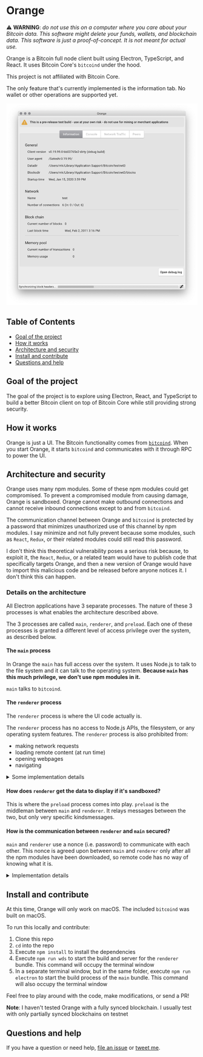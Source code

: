 # Orange

⚠️ **WARNING**: _do not use this on a computer where you care about your Bitcoin data. This software might delete your funds, wallets, and blockchain data. This software is just a proof-of-concept. It is not meant for actual use._

Orange is a Bitcoin full node client built using Electron, TypeScript, and React. It uses Bitcoin Core's `bitcoind` under the hood.

This project is not affiliated with Bitcoin Core.

The only feature that's currently implemented is the information tab. No wallet or other operations are supported yet.

[![See screenshots](./docs/orange-rpc-console.png)](./docs)

## Table of Contents

- [Goal of the project](#goal-of-the-project)
- [How it works](#how-it-works)
- [Architecture and security](#architecture-and-security)
- [Install and contribute](#install-and-contribute)
- [Questions and help](#questions-and-help)

## Goal of the project

The goal of the project is to explore using Electron, React, and TypeScript to build a better Bitcoin client on top of Bitcoin Core while still providing strong security.

## How it works

Orange is just a UI. The Bitcoin functionality comes from [`bitcoind`](https://en.bitcoin.it/wiki/Bitcoind). When you start Orange, it starts `bitcoind` and communicates with it through RPC to power the UI.

## Architecture and security

Orange uses many npm modules. Some of these npm modules could get compromised. To prevent a compromised module from causing damage, Orange is sandboxed. Orange cannot make outbound connections and cannot receive inbound connections except to and from `bitcoind`.

The communication channel between Orange and `bitcoind` is protected by a password that minimizes unauthorized use of this channel by npm modules. I say minimize and not fully prevent because some modules, such as `React`, `Redux`, or their related modules could still read this password.

I don't think this theoretical vulnerability poses a serious risk because, to exploit it, the `React`, `Redux`, or a related team would have to publish code that specifically targets Orange, and then a new version of Orange would have to import this malicious code and be released before anyone notices it. I don't think this can happen.

### Details on the architecture

All Electron applications have 3 separate processes. The nature of these 3 processes is what enables the architecture described above.

The 3 processes are called `main`, `renderer`, and `preload`. Each one of these processes is granted a different level of access privilege over the system, as described below.

#### The `main` process

In Orange the `main` has full access over the system. It uses Node.js to talk to the file system and it can talk to the operating system. **Because `main` has this much privilege, we don't use npm modules in it.**

`main` talks to `bitcoind`.

#### The `renderer` process

The `renderer` process is where the UI code actually is.

The `renderer` process has no access to Node.js APIs, the filesystem, or any operating system features. The `renderer` process is also prohibited from:

- making network requests
- loading remote content (at run time)
- opening webpages
- navigating

<details><summary>Some implementation details</summary>

We implement the [security recommendations](https://electronjs.org/docs/tutorial/security?q=j#checklist-security-recommendations) provided by Electron. Many of these recommendations are particular to loading "remote content", that is content over the network. In Orange we disable networking completely, but we consider npm modules in the `renderer` process to be equivalent to "remote content" so we follow these recommendations as strictly as possible:

- Node integration is disabled
- Content isolation is enabled
- Web security is enabled
- A strict content security policy is provided
- Running insecure content is disabled
- No experimental Chromium or Blink features are used
- WebView creation is disabled
- Navigation is disabled
- The remote module is disabled

</details>

#### How does `renderer` get the data to display if it's sandboxed?

This is where the `preload` process comes into play. `preload` is the middleman between `main` and `renderer`. It relays messages between the two, but only very specific kindsmessages.

#### How is the communication between `renderer` and `main` secured?

`main` and `renderer` use a nonce (i.e. password) to communicate with each other. This nonce is agreed upon between `main` and `renderer` only after all the npm modules have been downloaded, so remote code has no way of knowing what it is.

<details><summary>Implementation details</summary>

After the npm modules have been downloaded but before the Orange distributable is created, the string `__NONCE__` in the code will be replaced with a base64 encoded random bytes. Care has to be taken to make sure this nonce is only known to the local Orange code, not to the npm modules.

</details>

## Install and contribute

At this time, Orange will only work on macOS. The included `bitcoind` was built on macOS.

To run this locally and contribute:

1. Clone this repo
1. `cd` into the repo
1. Execute `npm install` to install the dependencies
1. Execute `npm run wds` to start the build and server for the `renderer` bundle. This command will occupy the terminal window
1. In a separate terminal window, but in the same folder, execute `npm run electron` to start the build process of the `main` bundle. This command will also occupy the terminal window

Feel free to play around with the code, make modifications, or send a PR!

**Note**: I haven't tested Orange with a fully synced blockchain. I usually test with only partially synced blockchains on testnet

## Questions and help

If you have a question or need help, [file an issue](https://github.com/orange-org/orange/issues/new) or [tweet me](https://twitter.com/msafi).

